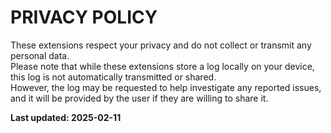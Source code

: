 # PRIVACY POLICY

These extensions respect your privacy and do not collect or transmit any personal data.  
Please note that while these extensions store a log locally on your device, this log is not automatically transmitted or shared.  
However, the log may be requested to help investigate any reported issues, and it will be provided by the user if they are willing to share it.

**Last updated: 2025-02-11**

